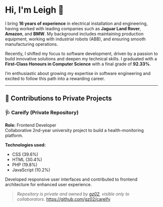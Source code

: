 # Hi, I'm Leigh 👋

I bring **16 years of experience** in electrical installation and engineering, having worked with leading companies such as **Jaguar Land Rover**, **Amazon**, and **BMW**. My background includes maintaining production equipment, working with industrial robots (ABB), and ensuring smooth manufacturing operations.

Recently, I shifted my focus to software development, driven by a passion to build innovative solutions and deepen my technical skills. I graduated with a **First-Class Honours in Computer Science** with a final grade of **92.33%**.

I’m enthusiastic about growing my expertise in software engineering and excited to follow this path into a rewarding career.

---

## 🔧 Contributions to Private Projects

### 🩺 Careify (Private Repository)
**Role:** Frontend Developer  
Collaborative 2nd-year university project to build a health-monitoring platform.

**Technologies used:**
- CSS (39.6%)
- HTML (30.4%)
- PHP (19.8%)
- JavaScript (10.2%)

Developed responsive user interfaces and contributed to frontend architecture for enhanced user experience.

> *Repository is private and owned by [gz02](https://github.com/gz02), visible only to collaborators.*
> https://github.com/gz02/careify

<!--
**RealClarkey/RealClarkey** is a ✨ _special_ ✨ repository because its `README.md` (this file) appears on your GitHub profile.

Here are some ideas to get you started:

- 🔭 I’m currently working on ...
- 🌱 I’m currently learning ...
- 👯 I’m looking to collaborate on ...
- 🤔 I’m looking for help with ...
- 💬 Ask me about ...
- 📫 How to reach me: ...
- 😄 Pronouns: ...
- ⚡ Fun fact: ...
-->
